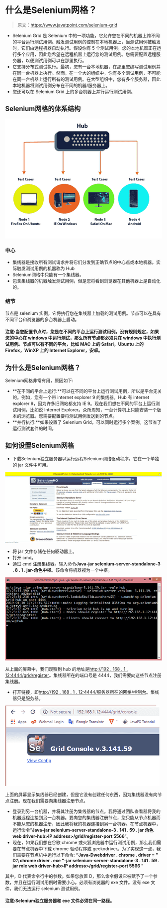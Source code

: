 # 什么是Selenium网格？

> 原文：<https://www.javatpoint.com/selenium-grid>

*   Selenium Grid 是 Selenium 中的一项功能，它允许您在不同的机器上跨不同的平台运行测试用例。触发测试用例的控制在本地机器上，当测试用例被触发时，它们由远程机器自动执行。假设你有 5 个测试用例。您的本地机器正在运行多个应用，因此您希望在远程机器上运行您的测试用例。您需要配置远程服务器，以便测试用例可以在那里执行。
*   它支持分布式测试执行。最初，您有一台本地机器，在那里您编写测试用例并在同一台机器上执行。然而，在一个大的组织中，你有多个测试用例，不可能在同一台机器上运行所有的测试用例。在大型组织中，您有多个服务器，因此本地机器将测试用例分布在不同的机器/服务器上。
*   您还可以在 Selenium Grid 上的多台机器上并行运行测试用例。

## Selenium网格的体系结构

![Selenium Grid](img/f3aec4c389596b33a9796e746c34244e.png)

### 中心

*   集线器是接收所有测试请求并将它们分发到正确节点的中心点或本地机器。实际触发测试用例的机器称为 Hub
*   Selenium网格中只能有一个集线器。
*   包含集线器的机器触发测试用例，但是您将看到浏览器在其他机器上是自动化的。

### 结节

节点是 selenium 实例，它将执行您在集线器上加载的测试用例。节点可以在具有不同平台和浏览器的多台机器上启动。

#### 注意:当您配置节点时，您是在不同的平台上运行测试用例。没有规则规定，如果您的中心在 windows 中运行测试，那么所有节点都必须只在 windows 中执行测试用例。节点可以有不同的平台，比如 MAC 上的 Safari，Ubuntu 上的 Firefox，WinXP 上的 Internet Explorer，安卓。

## 为什么是Selenium网格？

Selenium网格非常有用，原因如下:

*   **在不同的平台上运行:**可以在不同的平台上运行测试用例，所以是平台无关的。例如，您有一个带 internet explorer 9 的集线器。Hub 有 internet explorer 9，因为许多旧网站都支持 IE 9。现在我们想在不同的平台上运行测试用例，比如说 Internet Explorer。众所周知，一台计算机上只能安装一个版本的浏览器。您需要配置要将测试用例发送到的节点。
*   **并行执行:**如果设置了 Selenium Grid，可以同时运行多个案例。这节省了运行测试套件的时间。

## 如何设置Selenium网格

*   下载Selenium独立服务器以运行远程Selenium网络驱动程序。它在一个单独的 jar 文件中可用。

![Selenium Grid](img/4e6481b3d9b553f0a644989dcc39f924.png)

*   将 jar 文件存储在任何驱动器上。
*   打开 cmd。
*   通过 cmd 注册集线器。输入命令**Java-jar selenium-server-standalone-3 . 8 . 1 . jar-角色中枢**。该命令将机器视为一个中枢。

![Selenium Grid](img/da176487d246659eb697a9c5251546b8.png)

从上面的屏幕中，我们观察到 hub 的地址是[http://192 . 168 . 1 . 12:4444/grid/register](http://192.168.1.12:4444/grid/register)。集线器所在的端口号是 4444，我们需要向这些节点注册集线器。

*   打开链接，即[http://192 . 168 . 1 . 12:4444/服务器所在的网格/控制台](http://192.168.1.12:4444/grid/console)。集线器只是服务器。

![Selenium Grid](img/022b253adaf76dbea37449add2821136.png)

上面的屏幕显示集线器已经创建，但是它没有创建任何东西，因为集线器没有向节点注册。现在我们需要向集线器注册节点。

*   登录到另一台机器，并将其注册为集线器的节点。我将通过团队查看器将我的机器远程连接到另一台机器。要向您的集线器注册节点，您只能从节点机器而不能从您的机器注册，因此我将我的机器连接到另一台机器。在节点机器中，运行命令“**Java-jar selenium-server-standalone-3 . 141 . 59 . jar 角色 web driver-hub>IP address>/grid/register-port 5566**”。
*   现在，如果我们想在谷歌 chrome 或火狐浏览器中运行测试用例，那么我们需要在节点机器中下载 chrome 驱动程序或 geekodriver。为了实现这一点，我们需要在节点机中运行以下命令:
    **“Java-Dwebdriver . chrome . driver = " D:\ chrome driver . exe "-jar selenium-server-standalone-3 . 141 . 59 . jar role web driver-hub>IP address>/grid/register-port 5566 "**

其中，D 代表命令行中的参数。如果您放置 D，那么命令假设它被赋予了一个参数，并且在运行测试用例时需要小心。必须有浏览器的 exe 文件。没有 exe 文件，我们无法运行 selenium 测试用例。

#### 注意:Selenium独立服务器和 exe 文件必须在同一路径。